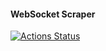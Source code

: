 #### WebSocket Scraper

[![Actions Status](https://github.com/umaar/websocket-scraper/workflows/Node%20CI/badge.svg)](https://github.com/umaar/websocket-scraper/actions)
